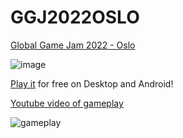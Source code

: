 # GGJ2022OSLO
[Global Game Jam 2022 - Oslo](https://globalgamejam.org/2022/games/binary-non-binary-0)

![image](https://user-images.githubusercontent.com/4059636/151701109-c0a11a9d-26d9-4803-9a4b-acaad35b452e.png)


[Play it](https://github.com/Slideshow776/GGJ2022OSLO/tree/master/release) for free on Desktop and Android!

[Youtube video of gameplay](https://www.youtube.com/watch?v=rLwWrdM9x9E)

![gameplay](https://user-images.githubusercontent.com/4059636/151694093-e5b9adce-20ef-4661-b344-227d414fe5b3.gif)
